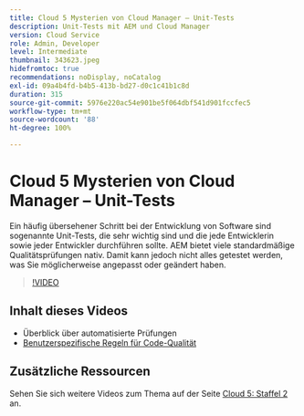 ```yaml
---
title: Cloud 5 Mysterien von Cloud Manager – Unit-Tests
description: Unit-Tests mit AEM und Cloud Manager
version: Cloud Service
role: Admin, Developer
level: Intermediate
thumbnail: 343623.jpeg
hidefromtoc: true
recommendations: noDisplay, noCatalog
exl-id: 09a4b4fd-b4b5-413b-bd27-d0c1c41b1c8d
duration: 315
source-git-commit: 5976e220ac54e901be5f064dbf541d901fccfec5
workflow-type: tm+mt
source-wordcount: '88'
ht-degree: 100%

---
```


# Cloud 5 Mysterien von Cloud Manager – Unit-Tests

Ein häufig übersehener Schritt bei der Entwicklung von Software sind sogenannte Unit-Tests, die sehr wichtig sind und die jede Entwicklerin sowie jeder Entwickler durchführen sollte. AEM bietet viele standardmäßige Qualitätsprüfungen nativ. Damit kann jedoch nicht alles getestet werden, was Sie möglicherweise angepasst oder geändert haben.

>[!VIDEO](https://video.tv.adobe.com/v/343623?quality=12&learn=on)

## Inhalt dieses Videos

+ Überblick über automatisierte Prüfungen
+ [Benutzerspezifische Regeln für Code-Qualität](https://experienceleague.adobe.com/docs/experience-manager-cloud-service/content/implementing/using-cloud-manager/test-results/custom-code-quality-rules.html?lang=de)

## Zusätzliche Ressourcen

Sehen Sie sich weitere Videos zum Thema auf der Seite [Cloud 5: Staffel 2](../cloud5-season-2.md) an.

